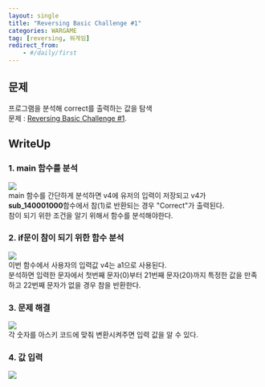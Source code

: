 ```yaml
---
layout: single
title: "Reversing Basic Challenge #1"
categories: WARGAME
tag: [reversing, 워게임]
redirect_from:
    - #/daily/first
---
```

## 문제
프로그램을 분석해 correct를 출력하는 값을 탐색  
문제 : [Reversing Basic Challenge #1](https://dreamhack.io/wargame/challenges/15).

## WriteUp
### 1. main 함수를 분석
![]({{site.url}}/images/2024-03-08-revchall1-images/main.png)  
main 함수를 간단하게 분석하면 v4에 유저의 입력이 저장되고 v4가 **sub_140001000**함수에서 참(1)로 반환되는 경우 "Correct"가 출력된다.  
참이 되기 위한 조건을 알기 위해서 함수를 분석해야한다.

### 2. if문이 참이 되기 위한 함수 분석
![]({{site.url}}/images/2024-03-08-revchall1-images/sub_140001000.png)   
이번 함수에서 사용자의 입력값 v4는 a1으로 사용된다.  
분석하면 입력한 문자에서 첫번째 문자(0)부터 21번째 문자(20)까지 특정한 값을 만족하고 22번째 문자가 없을 경우 참을 반환한다.

### 3. 문제 해결
![]({{site.url}}/images/2024-03-08-revchall1-images/solve.png)   
각 숫자를 아스키 코드에 맞춰 변환시켜주면 입력 값을 알 수 있다.

### 4. 값 입력
![]({{site.url}}/images/2024-03-08-revchall1-images/verify.png)  



